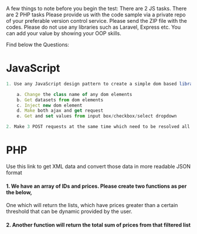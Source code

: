 A few things to note before you begin the test: 
There are 2 JS tasks.
There are 2 PHP tasks
Please provide us with the code sample via a private repo of your preferable version control service. 
Please send the ZIP file with the codes.
Please do not use any libraries such as Laravel, Express etc. You can add your value by showing your OOP skills.
 
Find below the Questions:
# JavaScript
```js
1. Use any JavaScript design pattern to create a simple dom based library(similar to Jquery) which will be able to perform following tasks:

    a. Change the class name of any dom elements
    b. Get datasets from dom elements
    c. Inject new dom element
    d. Make both ajax and get request
    e. Get and set values from input box/checkbox/select dropdown

2. Make 3 POST requests at the same time which need to be resolved all at the same time. 
```


# PHP
Use this link to get XML data and convert those data in more readable JSON format

#### 1. We have an array of IDs and prices. Please create two functions as per the below, 
One which will return the lists, which have prices greater than a certain threshold that can be dynamic provided by the user. 
#### 2. Another function will return the total sum of prices from that filtered list
